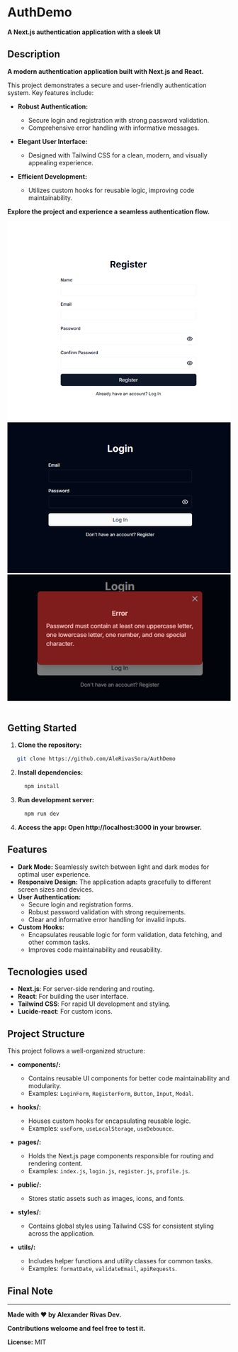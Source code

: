 # AuthDemo

**A Next.js authentication application with a sleek UI**

## Description

**A modern authentication application built with Next.js and React.**

This project demonstrates a secure and user-friendly authentication system. Key features include:

* **Robust Authentication:** 
    * Secure login and registration with strong password validation.
    * Comprehensive error handling with informative messages.

* **Elegant User Interface:** 
    * Designed with Tailwind CSS for a clean, modern, and visually appealing experience.

* **Efficient Development:** 
    * Utilizes custom hooks for reusable logic, improving code maintainability.

**Explore the project and experience a seamless authentication flow.** 

<img src="public/screen.png" alt="screenshot" width="600"/>
<img src="public/screen2.png" alt="screenshot" width="600"/>
<img src="public/screen3.png" alt="screenshot" width="600"/>

## Getting Started

   1. **Clone the repository:**
   
   ```bash
      git clone https://github.com/AleRivasSora/AuthDemo
   ```
   2. **Install dependencies:**
      
       ```bash
         npm install
       ```
   
   4. **Run development server:**
   
      ```bash
        npm run dev
      ```
   4. **Access the app: Open http://localhost:3000 in your browser.**
## Features

* **Dark Mode:** Seamlessly switch between light and dark modes for optimal user experience.
* **Responsive Design:** The application adapts gracefully to different screen sizes and devices.
* **User Authentication:** 
    * Secure login and registration forms.
    * Robust password validation with strong requirements.
    * Clear and informative error handling for invalid inputs.
* **Custom Hooks:** 
    * Encapsulates reusable logic for form validation, data fetching, and other common tasks. 
    * Improves code maintainability and reusability.
## Tecnologies used

- **Next.js**: For server-side rendering and routing.
- **React**: For building the user interface.
- **Tailwind CSS**: For rapid UI development and styling.
- **Lucide-react**: For custom icons.

## Project Structure

This project follows a well-organized structure:

* **components/:** 
    * Contains reusable UI components for better code maintainability and modularity. 
    * Examples: `LoginForm`, `RegisterForm`, `Button`, `Input`, `Modal`.

* **hooks/:** 
    * Houses custom hooks for encapsulating reusable logic.
    * Examples: `useForm`, `useLocalStorage`, `useDebounce`.

* **pages/:** 
    * Holds the Next.js page components responsible for routing and rendering content.
    * Examples: `index.js`, `login.js`, `register.js`, `profile.js`.

* **public/:** 
    * Stores static assets such as images, icons, and fonts.

* **styles/:** 
    * Contains global styles using Tailwind CSS for consistent styling across the application.

* **utils/:** 
    * Includes helper functions and utility classes for common tasks.
    * Examples: `formatDate`, `validateEmail`, `apiRequests`.
## Final Note

---
**Made with ❤️ by Alexander Rivas Dev.**

**Contributions welcome and feel free to test it.**

**License:** MIT
